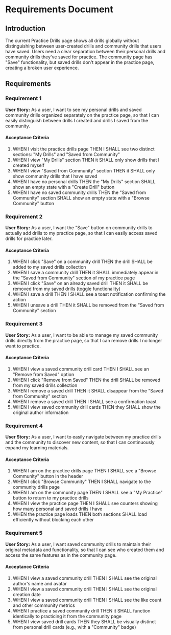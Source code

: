 # Requirements Document

## Introduction

The current Practice Drills page shows all drills globally without distinguishing between user-created drills and community drills that users have saved. Users need a clear separation between their personal drills and community drills they've saved for practice. The community page has "Save" functionality, but saved drills don't appear in the practice page, creating a broken user experience.

## Requirements

### Requirement 1

**User Story:** As a user, I want to see my personal drills and saved community drills organized separately on the practice page, so that I can easily distinguish between drills I created and drills I saved from the community.

#### Acceptance Criteria

1. WHEN I visit the practice drills page THEN I SHALL see two distinct sections: "My Drills" and "Saved from Community"
2. WHEN I view "My Drills" section THEN it SHALL only show drills that I created myself
3. WHEN I view "Saved from Community" section THEN it SHALL only show community drills that I have saved
4. WHEN I have no personal drills THEN the "My Drills" section SHALL show an empty state with a "Create Drill" button
5. WHEN I have no saved community drills THEN the "Saved from Community" section SHALL show an empty state with a "Browse Community" button

### Requirement 2

**User Story:** As a user, I want the "Save" button on community drills to actually add drills to my practice page, so that I can easily access saved drills for practice later.

#### Acceptance Criteria

1. WHEN I click "Save" on a community drill THEN the drill SHALL be added to my saved drills collection
2. WHEN I save a community drill THEN it SHALL immediately appear in the "Saved from Community" section of my practice page
3. WHEN I click "Save" on an already saved drill THEN it SHALL be removed from my saved drills (toggle functionality)
4. WHEN I save a drill THEN I SHALL see a toast notification confirming the action
5. WHEN I unsave a drill THEN it SHALL be removed from the "Saved from Community" section

### Requirement 3

**User Story:** As a user, I want to be able to manage my saved community drills directly from the practice page, so that I can remove drills I no longer want to practice.

#### Acceptance Criteria

1. WHEN I view a saved community drill card THEN I SHALL see an "Remove from Saved" option
2. WHEN I click "Remove from Saved" THEN the drill SHALL be removed from my saved drills collection
3. WHEN I remove a saved drill THEN it SHALL disappear from the "Saved from Community" section
4. WHEN I remove a saved drill THEN I SHALL see a confirmation toast
5. WHEN I view saved community drill cards THEN they SHALL show the original author information

### Requirement 4

**User Story:** As a user, I want to easily navigate between my practice drills and the community to discover new content, so that I can continuously expand my learning materials.

#### Acceptance Criteria

1. WHEN I am on the practice drills page THEN I SHALL see a "Browse Community" button in the header
2. WHEN I click "Browse Community" THEN I SHALL navigate to the community drills page
3. WHEN I am on the community page THEN I SHALL see a "My Practice" button to return to my practice drills
4. WHEN I view the practice page THEN I SHALL see counters showing how many personal and saved drills I have
5. WHEN the practice page loads THEN both sections SHALL load efficiently without blocking each other

### Requirement 5

**User Story:** As a user, I want saved community drills to maintain their original metadata and functionality, so that I can see who created them and access the same features as in the community page.

#### Acceptance Criteria

1. WHEN I view a saved community drill THEN I SHALL see the original author's name and avatar
2. WHEN I view a saved community drill THEN I SHALL see the original creation date
3. WHEN I view a saved community drill THEN I SHALL see the like count and other community metrics
4. WHEN I practice a saved community drill THEN it SHALL function identically to practicing it from the community page
5. WHEN I view saved drill cards THEN they SHALL be visually distinct from personal drill cards (e.g., with a "Community" badge)